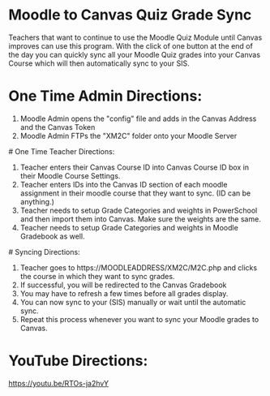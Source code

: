 # Moodle to Canvas Quiz Grade Sync
Teachers that want to continue to use the Moodle Quiz Module until Canvas improves can use this program. With the click of one button at the end of the day you can quickly sync all your Moodle Quiz grades into your Canvas Course which will then automatically sync to your SIS.

# One Time Admin Directions:
<ol>
<li>Moodle Admin opens the "config" file and adds in the Canvas Address and the Canvas Token</li>
<li>Moodle Admin FTPs the "XM2C" folder onto your Moodle Server</li>
</ol>
# One Time Teacher Directions:
<ol>
<li>Teacher enters their Canvas Course ID into Canvas Course ID box in their Moodle Course Settings.</li>
<li>Teacher enters IDs into the Canvas ID section of each moodle assignment in their moodle course that they want to sync. (ID can be anything.)</li>
<li>Teacher needs to setup Grade Categories and weights in PowerSchool and then import them into Canvas. Make sure the weights are the same.</li>
<li>Teacher needs to setup Grade Categories and weights in Moodle Gradebook as well.</li>
  </ol>
  # Syncing Directions:
  <ol>
<li>Teacher goes to https://MOODLEADDRESS/XM2C/M2C.php and clicks the course in which they want to sync grades.</li>
<li>If successful, you will be redirected to the Canvas Gradebook</li>
 <li>You may have to refresh a few times before all grades display.</li>
   <li>You can now sync to your (SIS) manually or wait until the automatic sync.</li>
   <li>Repeat this process whenever you want to sync your Moodle grades to Canvas.</li>
 </ol>
 
 # YouTube Directions:
 
https://youtu.be/RTOs-ja2hvY
